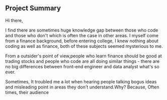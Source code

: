Project Summary
------

Hi there,

I find there are sometimes huge knowledge gap between those who code and those who don't which is often the case in other areas. I myself come from a finance background, 
before entering college, I knew nothing about coding as well as finance, both of these subjects seemed mysterious to me.

From a outsider's point of view,people who learn finance should be good at trading stocks and people who code are all doing similar things - there are no big differences between front-end engineer and data analyst what's so ever. 

Sometimes, It troubled me a lot when hearing people talking bogus ideas and misleading point in areas they don't understand.Why? Because, Often times,  their audience 
